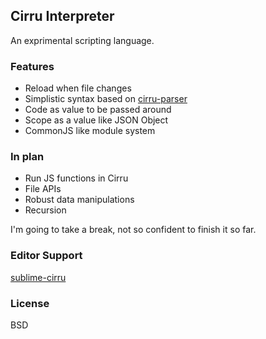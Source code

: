 
Cirru Interpreter
------

An exprimental scripting language.

### Features

* Reload when file changes
* Simplistic syntax based on [cirru-parser][cirru-parser]
* Code as value to be passed around
* Scope as a value like JSON Object
* CommonJS like module system

[cirru-parser]: https://npmjs.org/package/cirru-parser

### In plan

* Run JS functions in Cirru
* File APIs
* Robust data manipulations
* Recursion

I'm going to take a break, not so confident to finish it so far.

### Editor Support

[sublime-cirru](https://github.com/jiyinyiyong/sublime-cirru)

### License

BSD